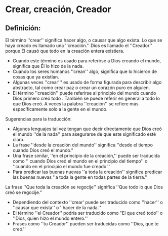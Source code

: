 # Crear, creación, Creador

## Definición: 

El término ''crear'' significa hacer algo, o causar que algo exista. Lo que se haya creado es llamado una ''creación.'' Dios es llamado el ''Creador'' porque Él causó que todo en la  creación entera existiera.

* Cuando este término es usado para referirse a Dios creando el mundo, significa que Él lo hizo de la nada.
* Cuando los seres humanos ''crean'' algo, significa que lo hicieron de cosas que ya existían.
* Algunas veces ''crear''' es usado de forma figurada para describir algo abstracto, tal como crear paz o crear un corazón puro en alguien.
* El término ''creación'' puede referirse al principio del mundo cuando Dios primero creó todo . También se puede referir en general a todo lo que Dios creó. A veces la palabra ''creación'' se refiere más específicamente solo a la gente en el mundo.

Sugerencias para la traducción:

* Algunos lenguajes tal vez tengan que decir directamente que Dios creó el mundo ''de la nada'' para asegurarse de que este significado esté claro.
* La frase ''desde la creación del mundo'' significa ''desde el tiempo cuando Dios creó el mundo."
* Una frase similar, ''en el principio de la creación,'' puede ser traducida como '' cuando Dios creó el mundo en el principio del tiempo'' o ''cuando en el principio el mundo fue creado.''
* Para predicar las buenas nuevas ''a toda la creación'' significa predicar las buenas nuevas ''a toda la gente en todas partes de la tierra.''

La frase ''Que toda la creación se regocije'' significa ''Que todo lo que Dios creó se regocije.''

* Dependiendo del contexto ''crear' puede ser traducido como ''hacer'' o ''causar que exista'' o ''hacer de la nada.''
* El término ''el Creador'' podría ser traducido como "El que creó todo'' o ''Dios, quien hizo el mundo entero.''
* Frases como ''tu Creador'' pueden ser traducidas como ''Dios, que te creó.''

